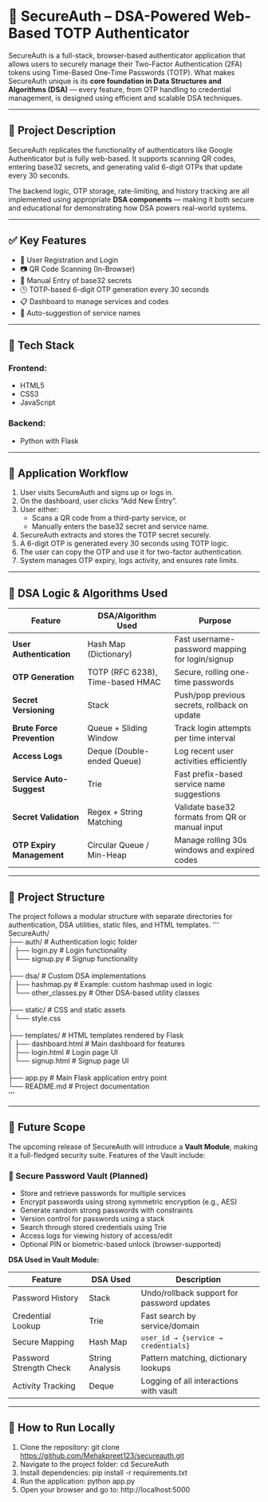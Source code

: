 # 🔐 SecureAuth – DSA-Powered Web-Based TOTP Authenticator

SecureAuth is a full-stack, browser-based authenticator application that allows users to securely manage their Two-Factor Authentication (2FA) tokens using Time-Based One-Time Passwords (TOTP). What makes SecureAuth unique is its **core foundation in Data Structures and Algorithms (DSA)** — every feature, from OTP handling to credential management, is designed using efficient and scalable DSA techniques.

---

## 📌 Project Description

SecureAuth replicates the functionality of authenticators like Google Authenticator but is fully web-based. It supports scanning QR codes, entering base32 secrets, and generating valid 6-digit OTPs that update every 30 seconds.

The backend logic, OTP storage, rate-limiting, and history tracking are all implemented using appropriate **DSA components** — making it both secure and educational for demonstrating how DSA powers real-world systems.

---

## ✅ Key Features

- 🔐 User Registration and Login
- 📷 QR Code Scanning (In-Browser)
- 🔑 Manual Entry of base32 secrets
- 🕒 TOTP-based 6-digit OTP generation every 30 seconds
- 📋 Dashboard to manage services and codes
- 🧭 Auto-suggestion of service names

---

## 🧱 Tech Stack

### Frontend:
- HTML5
- CSS3
- JavaScript

### Backend:
- Python with Flask

---

## 🔁 Application Workflow

1. User visits SecureAuth and signs up or logs in.
2. On the dashboard, user clicks “Add New Entry”.
3. User either:
   - Scans a QR code from a third-party service, or
   - Manually enters the base32 secret and service name.
4. SecureAuth extracts and stores the TOTP secret securely.
5. A 6-digit OTP is generated every 30 seconds using TOTP logic.
6. The user can copy the OTP and use it for two-factor authentication.
7. System manages OTP expiry, logs activity, and ensures rate limits.

---

## 🧠 DSA Logic & Algorithms Used

| Feature | DSA/Algorithm Used | Purpose |
|--------|---------------------|---------|
| **User Authentication** | Hash Map (Dictionary) | Fast username-password mapping for login/signup |
| **OTP Generation** | TOTP (RFC 6238), Time-based HMAC | Secure, rolling one-time passwords |
| **Secret Versioning** | Stack | Push/pop previous secrets, rollback on update |
| **Brute Force Prevention** | Queue + Sliding Window | Track login attempts per time interval |
| **Access Logs** | Deque (Double-ended Queue) | Log recent user activities efficiently |
| **Service Auto-Suggest** | Trie | Fast prefix-based service name suggestions |
| **Secret Validation** | Regex + String Matching | Validate base32 formats from QR or manual input |
| **OTP Expiry Management** | Circular Queue / Min-Heap | Manage rolling 30s windows and expired codes |

---
## 📂 Project Structure

The project follows a modular structure with separate directories for authentication, DSA utilities, static files, and HTML templates.
'''
SecureAuth/  
├── auth/ # Authentication logic folder  
│ ├── login.py # Login functionality  
│ └── signup.py # Signup functionality  
│  
├── dsa/ # Custom DSA implementations  
│ ├── hashmap.py # Example: custom hashmap used in logic  
│ └── other_classes.py # Other DSA-based utility classes  
│  
├── static/ # CSS and static assets  
│ └── style.css  
│  
├── templates/ # HTML templates rendered by Flask  
│ ├── dashboard.html # Main dashboard for features  
│ ├── login.html # Login page UI  
│ └── signup.html # Signup page UI  
│  
├── app.py # Main Flask application entry point  
└── README.md # Project documentation  
'''

---

## 🔮 Future Scope

The upcoming release of SecureAuth will introduce a **Vault Module**, making it a full-fledged security suite. Features of the Vault include:

### 🔐 Secure Password Vault (Planned)

- Store and retrieve passwords for multiple services
- Encrypt passwords using strong symmetric encryption (e.g., AES)
- Generate random strong passwords with constraints
- Version control for passwords using a stack
- Search through stored credentials using Trie
- Access logs for viewing history of access/edit
- Optional PIN or biometric-based unlock (browser-supported)

**DSA Used in Vault Module:**

| Feature | DSA Used | Description |
|--------|----------|-------------|
| Password History | Stack | Undo/rollback support for password updates |
| Credential Lookup | Trie | Fast search by service/domain |
| Secure Mapping | Hash Map | `user_id → {service → credentials}` |
| Password Strength Check | String Analysis | Pattern matching, dictionary lookups |
| Activity Tracking | Deque | Logging of all interactions with vault |

---

## 📌 How to Run Locally

1. Clone the repository:
git clone https://github.com/Mehakpreet123/secureauth.git
2. Navigate to the project folder:
cd SecureAuth
3. Install dependencies:
pip install -r requirements.txt
4. Run the application:
python app.py
5. Open your browser and go to:
http://localhost:5000

